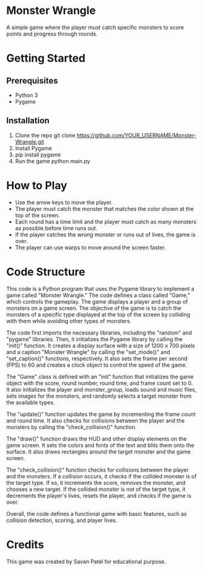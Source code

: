 # Monster Wrangle
A simple game where the player must catch specific monsters to score points and progress through rounds.

# Getting Started
## Prerequisites
* Python 3
* Pygame

## Installation
1. Clone the repo
git clone https://github.com/YOUR_USERNAME/Monster-Wrangle.git
2. Install Pygame
3. pip install pygame
4. Run the game
python main.py
# How to Play
* Use the arrow keys to move the player.
* The player must catch the monster that matches the color shown at the top of the screen.
* Each round has a time limit and the player must catch as many monsters as possible before time runs out.
* If the player catches the wrong monster or runs out of lives, the game is over.
* The player can use warps to move around the screen faster.
# Code Structure
This code is a Python program that uses the Pygame library to implement a game called "Monster Wrangle." The code defines a class called "Game," which controls the gameplay. The game displays a player and a group of monsters on a game screen. The objective of the game is to catch the monsters of a specific type displayed at the top of the screen by colliding with them while avoiding other types of monsters.

The code first imports the necessary libraries, including the "random" and "pygame" libraries. Then, it initializes the Pygame library by calling the "init()" function. It creates a display surface with a size of 1200 x 700 pixels and a caption "Monster Wrangle" by calling the "set_mode()" and "set_caption()" functions, respectively. It also sets the frame per second (FPS) to 60 and creates a clock object to control the speed of the game.

The "Game" class is defined with an "init" function that initializes the game object with the score, round number, round time, and frame count set to 0. It also initializes the player and monster_group, loads sound and music files, sets images for the monsters, and randomly selects a target monster from the available types.

The "update()" function updates the game by incrementing the frame count and round time. It also checks for collisions between the player and the monsters by calling the "check_collision()" function.

The "draw()" function draws the HUD and other display elements on the game screen. It sets the colors and fonts of the text and blits them onto the surface. It also draws rectangles around the target monster and the game screen.

The "check_collision()" function checks for collisions between the player and the monsters. If a collision occurs, it checks if the collided monster is of the target type. If so, it increments the score, removes the monster, and chooses a new target. If the collided monster is not of the target type, it decrements the player's lives, resets the player, and checks if the game is over.

Overall, the code defines a functional game with basic features, such as collision detection, scoring, and player lives.
# Credits
This game was created by Savan Patel for educational purpose. 
